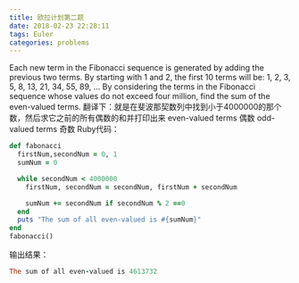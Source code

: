 ```yaml
---
title: 欧拉计划第二题
date: 2018-02-23 22:28:11
tags: Euler
categories: problems
---
```


Each new term in the Fibonacci sequence is generated by adding the previous two terms. 
By starting with 1 and 2, the first 10 terms will be:
1, 2, 3, 5, 8, 13, 21, 34, 55, 89, ...
By considering the terms in the Fibonacci sequence whose values do not exceed four million,
find the sum of the even-valued terms.
翻译下：就是在斐波那契数列中找到小于4000000的那个数，然后求它之前的所有偶数的和并打印出来
even-valued terms 偶数
odd-valued terms 奇数
Ruby代码：
```Ruby
def fabonacci
  firstNum,secondNum = 0, 1
  sumNum = 0

  while secondNum < 4000000
    firstNum, secondNum = secondNum, firstNum + secondNum

    sumNum += secondNum if secondNum % 2 ==0
  end
  puts "The sum of all even-valued is #{sumNum}"
end
fabonacci()
```
输出结果：
```Ruby
The sum of all even-valued is 4613732
```
